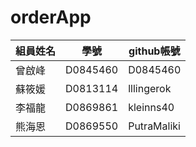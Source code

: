 # orderApp

  組員姓名  |  學號  | github帳號
 --------- | ------ | ---------
  曾啟峰   | D0845460| D0845460
  蘇筱媛   | D0813114| lllingerok
  李福龍   | D0869861|kleinns40
  熊海恩   | D0869550| PutraMaliki
